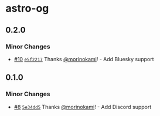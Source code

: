 # astro-og

## 0.2.0

### Minor Changes

- [#10](https://github.com/morinokami/astro-og/pull/10) [`e5f2217`](https://github.com/morinokami/astro-og/commit/e5f2217b9c6077c0b7ddce91061506534df9df35) Thanks [@morinokami](https://github.com/morinokami)! - Add Bluesky support

## 0.1.0

### Minor Changes

- [#8](https://github.com/morinokami/astro-og/pull/8) [`5e34dd5`](https://github.com/morinokami/astro-og/commit/5e34dd50a48226ac29fa40da4bc253a4b6e25a5d) Thanks [@morinokami](https://github.com/morinokami)! - Add Discord support
